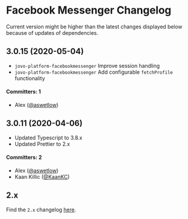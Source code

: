 # Facebook Messenger Changelog

Current version might be higher than the latest changes displayed below because of updates of dependencies.

## 3.0.15 (2020-05-04)

 * `jovo-platform-facebookmessenger` Improve session handling
 * `jovo-platform-facebookmessenger` Add configurable `fetchProfile` functionality 

#### Committers: 1
- Alex ([@aswetlow](https://github.com/aswetlow))


## 3.0.11 (2020-04-06)

* Updated Typescript to 3.8.x
* Updated Prettier to 2.x

#### Committers: 2
- Alex ([@aswetlow](https://github.com/aswetlow))
- Kaan Killic ([@KaanKC](https://github.com/KaanKC))

## 2.x

Find the `2.x` changelog [here](https://github.com/jovotech/jovo-framework/blob/v2/CHANGELOG.md).
